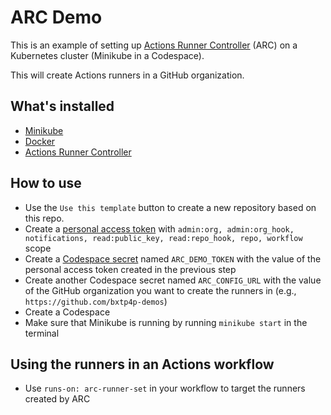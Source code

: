 # ARC Demo

This is an example of setting up [Actions Runner Controller](https://docs.github.com/en/actions/hosting-your-own-runners/managing-self-hosted-runners-with-actions-runner-controller/about-actions-runner-controller) (ARC) on a Kubernetes cluster (Minikube in a Codespace).

This will create Actions runners in a GitHub organization.

## What's installed

- [Minikube](https://minikube.sigs.k8s.io/docs/start/)
- [Docker](https://docs.docker.com/get-docker/)
- [Actions Runner Controller](https://docs.github.com/en/actions/hosting-your-own-runners/managing-self-hosted-runners-with-actions-runner-controller/about-actions-runner-controller)

## How to use

- Use the `Use this template` button to create a new repository based on this repo. 
- Create a [personal access token](https://docs.github.com/en/github/authenticating-to-github/creating-a-personal-access-token) with `admin:org, admin:org_hook, notifications, read:public_key, read:repo_hook, repo, workflow` scope
- Create a [Codespace secret](https://docs.github.com/en/codespaces/managing-your-codespaces/managing-secrets-for-your-codespaces) named `ARC_DEMO_TOKEN` with the value of the personal access token created in the previous step
- Create another Codespace secret named `ARC_CONFIG_URL` with the value of the GitHub organization you want to create the runners in (e.g., `https://github.com/bxtp4p-demos`)
- Create a Codespace
- Make sure that Minikube is running by running `minikube start` in the terminal

## Using the runners in an Actions workflow

- Use `runs-on: arc-runner-set` in your workflow to target the runners created by ARC
